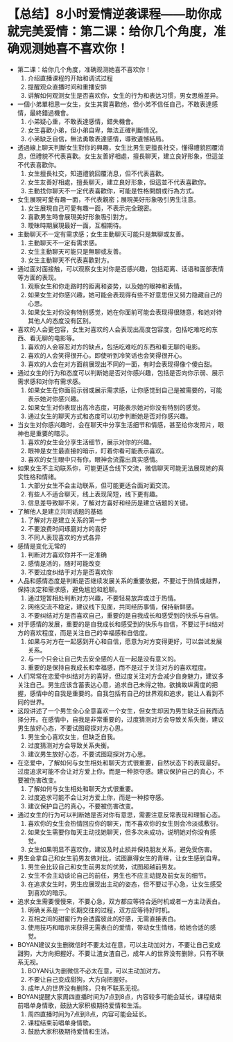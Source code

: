 # 【总结】8小时爱情逆袭课程——助你成就完美爱情：第二课：给你几个角度，准确观测她喜不喜欢你！

-   第二课：给你几个角度，准确观测她喜不喜欢你！
    1.  介绍直播课程的开始和调试过程
    2.  提醒观众直播时间和重播安排
    3.  讲解如何观测女生是否喜欢你，女生的行为和表达习惯，男女思维差异。
-   一個小弟單相思一女生，女生其實喜歡他，但小弟不信任自己，不敢表達感情，最終錯過機會。
    1.  小弟疑心重，不敢表達感情，錯失機會。
    2.  女生喜歡小弟，但小弟自卑，無法正確判斷情況。
    3.  小弟缺乏自信，無法勇敢表達感情，導致遺憾結局。
-   透過線上聊天判斷女生對你的興趣，女生比男生更擅長社交，懂得禮貌回覆消息，但禮貌不代表喜歡。女生友善好相處，擅長聊天，建立良好形象，但這並不代表喜歡你。
    1.  女生擅長社交，知道禮貌回覆消息，但不代表喜歡。
    2.  女生友善好相處，擅長聊天，建立良好形象，但這並不代表喜歡你。
    3.  主動找你聊天不一定代表喜歡你，可能是性格開朗或行為方式。
-   女生展現可愛有趣一面，不代表親密；展現美好形象吸引男生注意。
    1.  女生展現自己可愛有趣一面，不表示完全親密。
    2.  喜歡男生時會展現美好形象吸引對方。
    3.  曖昧時期展現最好一面，互相期待。
-   主動聊天不一定有需求感；女生主動聊天可能只是無聊或友善。
    1.  主動聊天不一定有需求感。
    2.  女生主動聊天可能只是無聊或友善。
    3.  女生主動聊天不代表喜歡對方。
-   通过面对面接触，可以观察女生对你是否感兴趣，包括距离、话语和面部表情等方面的表现。
    1.  观察女生和你走路时的距离和姿势，以及她的眼神和表情。
    2.  如果女生对你感兴趣，她可能会表现得有些不好意思但又努力隐藏自己的心思。
    3.  如果女生对你没有特别感觉，她在你面前可能会表现得很随意，和她对待其他人的态度没有区别。
-   喜欢的人会更包容，女生对喜欢的人会表现出高度包容度，包括吃难吃的东西、看无聊的电影等。
    1.  喜欢的人会容忍对方的缺点，包括吃难吃的东西和看无聊的电影。
    2.  喜欢的人会笑得很开心，即使听到冷笑话也会笑得很开心。
    3.  喜欢的人会在对方面前展现出不同的一面，有时会表现得像个傻白甜。
-   通过女生的行为和态度可以判断她是否对你感兴趣，包括是否向你示弱、展示需求感和对你有需求感。
    1.  如果女生在你面前示弱或展示需求感，让你感觉到自己是被需要的，可能表示她对你感兴趣。
    2.  如果女生对你表现出高冷态度，可能表示她对你没有特别的感觉。
    3.  通过女生的聊天方式和态度可以初步判断她是否对你感兴趣。
-   当女生对你感兴趣时，会在聊天中分享生活细节和情感，甚至给你发照片，眼神也是重要的暗示。
    1.  喜欢的女生会分享生活细节，展示对你的兴趣。
    2.  眼神是女生最直接的暗示，盯着你看可能表示喜欢。
    3.  喜欢的女生眼中只有你，眼神会流露出真实感情。
-   如果女生不主动联系你，可能更适合线下交流，微信聊天可能无法展现她的真实性格和情绪。
    1.  大部分女生不会主动联系，但可能更适合面对面交流。
    2.  有些人不适合聊天，线上表现简短，线下更有趣。
    3.  信息差导致聊不来，了解对方喜好和经历是建立话题的关键。
-   了解他人是建立共同话题的基础
    1.  了解对方是建立关系的第一步
    2.  不要浪费时间琢磨对方的喜好
    3.  不同人表现喜欢的方式各异
-   感情是变化无常的
    1.  判断对方喜欢你并不一定准确
    2.  感情是活的，随时可能改变
    3.  不要过度纠结于对方是否喜欢你
-   人品和感情态度是判断是否继续发展关系的重要依据，不要过于热情或越界，保持淡定和需求感，避免尴尬和尬聊。
    1.  通过短暂相处判断对方兴趣，不要轻易放弃或过于热情。
    2.  网络交流不稳定，建议线下见面，共同经历事情，保持新鲜感。
    3.  不要纠结对方是否喜欢自己，重要的是自我成长和感受到的快乐与自信。
-   对于感情的发展，重要的是自我成长和感受到的快乐与自信，不要过于纠结对方的喜欢程度，而是关注自己的幸福感和自信度。
    1.  如果与对方在一起感到开心和自信，愿意为对方变得更好，可以尝试发展关系。
    2.  与一个只会让自己失去安全感的人在一起是没有意义的。
    3.  重要的是保持自我成长和幸福感，而不是过于关注对方的喜欢程度。
-   人们常常在恋爱中纠结对方的喜好，但过度关注对方会减少自身魅力，建议多关注自己。男生应该含蓄表达心意，追求自己未得之物。欲擒故纵需度的把握，感情中的自我是重要的。自我包括有自己的世界观和追求，能让人看到不同的世界。
-   这段讲述了一个男生全心全意喜欢一个女生，但女生却因为男生缺乏自我而选择分开。在感情中，自我是非常重要的，过度猜测对方会导致关系失衡，建议男生放好心态，不要试图窥探对方心思。
    1.  男生全心喜欢女生，但缺乏自我。
    2.  过度猜测对方会导致关系失衡。
    3.  建议男生放好心态，不要试图窥探对方心思。
-   在恋爱中，了解如何与女生相处和聊天方式很重要，自然状态下的表现最好。过度追求可能不会让对方爱上你，而是一种掠夺感。建议保护自己的真心，不要被伤害改变。
    1.  了解如何与女生相处和聊天方式很重要。
    2.  过度追求可能不会让对方爱上你，而是一种掠夺感。
    3.  建议保护自己的真心，不要被伤害改变。
-   通过女生的行为可以判断她是否对你有意思，需要注意反常表现和理智心态。
    1.  喜欢你的女生会热情回应你的聊天，而不喜欢你的女生则会冷淡或敷衍。
    2.  如果女生需要你每天主动找她聊天，但多次未成功，说明她对你没有感觉。
    3.  女生如果明显不喜欢你，建议及时止损并保持朋友关系，避免受伤害。
-   男生会拿自己和女生前男友做对比，试图赢得女生的青睐，让女生感到自卑。
    1.  男生会比较自己和女生前男友的优势，试图超越前男友。
    2.  女生不会主动谈论自己的前任，男生也不应主动提及前女友的细节。
    3.  在追求女生时，男生应展现出主动的姿态，但不要过于心急，让女生感受到喜欢的暗示。
-   追求女生需要慢慢来，不要心急，双方都应等待合适时机或者一方主动表白。
    1.  明确关系是一个长期交往的过程，双方应等待好时机。
    2.  互相之间的甜蜜行为会透露彼此的好感，无需直接表白。
    3.  使用技巧和暗示来获得无需表白的爱情，带动女生情绪，给她合适的感觉。
-   BOYAN建议女生删微信时不要太过在意，可以主动加对方，不要让自己变成甜狗，大方向把握好。不要让渣女渣自己，成年人的世界没有删除，只有不联系无视。
    1.  BOYAN认为删微信不必太在意，可以主动加对方。
    2.  不要让自己变成甜狗，大方向把握好。
    3.  成年人的世界没有删除，只有不联系无视。
-   BOYAN提醒大家周四直播时间为7点到8点，内容较多可能会延长，课程结束前唱单身情歌，鼓励大家积极期待爱情和生活。
    1.  周四直播时间为7点到8点，内容可能会延长。
    2.  课程结束前唱单身情歌。
    3.  鼓励大家积极期待爱情和生活。
